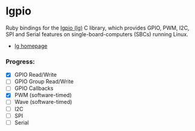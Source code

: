 # lgpio

Ruby bindings for the [lgpio (lg)](https://github.com/joan2937/lg) C library, which provides GPIO, PWM, I2C, SPI and Serial features on single-board-computers (SBCs) running Linux.

- [lg homepage](https://abyz.me.uk/lg/index.html)

### Progress:

- [x] GPIO Read/Write
- [ ] GPIO Group Read/Write
- [ ] GPIO Callbacks
- [x] PWM (software-timed)
- [ ] Wave (software-timed)
- [ ] I2C
- [ ] SPI
- [ ] Serial
